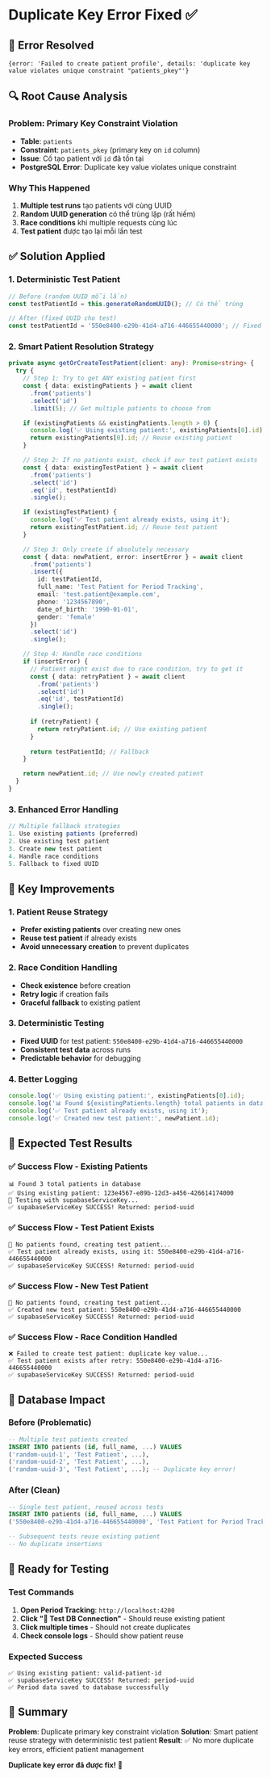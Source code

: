 # Duplicate Key Error Fixed ✅

## 🚨 **Error Resolved**
```
{error: 'Failed to create patient profile', details: 'duplicate key value violates unique constraint "patients_pkey"'}
```

## 🔍 **Root Cause Analysis**

### **Problem**: Primary Key Constraint Violation
- **Table**: `patients`
- **Constraint**: `patients_pkey` (primary key on `id` column)
- **Issue**: Cố tạo patient với `id` đã tồn tại
- **PostgreSQL Error**: Duplicate key value violates unique constraint

### **Why This Happened**
1. **Multiple test runs** tạo patients với cùng UUID
2. **Random UUID generation** có thể trùng lặp (rất hiếm)
3. **Race conditions** khi multiple requests cùng lúc
4. **Test patient** được tạo lại mỗi lần test

## ✅ **Solution Applied**

### **1. Deterministic Test Patient**
```typescript
// Before (random UUID mỗi lần)
const testPatientId = this.generateRandomUUID(); // Có thể trùng

// After (fixed UUID cho test)
const testPatientId = '550e8400-e29b-41d4-a716-446655440000'; // Fixed test UUID
```

### **2. Smart Patient Resolution Strategy**
```typescript
private async getOrCreateTestPatient(client: any): Promise<string> {
  try {
    // Step 1: Try to get ANY existing patient first
    const { data: existingPatients } = await client
      .from('patients')
      .select('id')
      .limit(5); // Get multiple patients to choose from

    if (existingPatients && existingPatients.length > 0) {
      console.log('✅ Using existing patient:', existingPatients[0].id);
      return existingPatients[0].id; // Reuse existing patient
    }

    // Step 2: If no patients exist, check if our test patient exists
    const { data: existingTestPatient } = await client
      .from('patients')
      .select('id')
      .eq('id', testPatientId)
      .single();

    if (existingTestPatient) {
      console.log('✅ Test patient already exists, using it');
      return existingTestPatient.id; // Reuse test patient
    }

    // Step 3: Only create if absolutely necessary
    const { data: newPatient, error: insertError } = await client
      .from('patients')
      .insert({
        id: testPatientId,
        full_name: 'Test Patient for Period Tracking',
        email: 'test.patient@example.com',
        phone: '1234567890',
        date_of_birth: '1990-01-01',
        gender: 'female'
      })
      .select('id')
      .single();

    // Step 4: Handle race conditions
    if (insertError) {
      // Patient might exist due to race condition, try to get it
      const { data: retryPatient } = await client
        .from('patients')
        .select('id')
        .eq('id', testPatientId)
        .single();
        
      if (retryPatient) {
        return retryPatient.id; // Use existing patient
      }
      
      return testPatientId; // Fallback
    }

    return newPatient.id; // Use newly created patient
  }
}
```

### **3. Enhanced Error Handling**
```typescript
// Multiple fallback strategies
1. Use existing patients (preferred)
2. Use existing test patient
3. Create new test patient
4. Handle race conditions
5. Fallback to fixed UUID
```

## 🎯 **Key Improvements**

### **1. Patient Reuse Strategy**
- **Prefer existing patients** over creating new ones
- **Reuse test patient** if already exists
- **Avoid unnecessary creation** to prevent duplicates

### **2. Race Condition Handling**
- **Check existence** before creation
- **Retry logic** if creation fails
- **Graceful fallback** to existing patient

### **3. Deterministic Testing**
- **Fixed UUID** for test patient: `550e8400-e29b-41d4-a716-446655440000`
- **Consistent test data** across runs
- **Predictable behavior** for debugging

### **4. Better Logging**
```typescript
console.log('✅ Using existing patient:', existingPatients[0].id);
console.log('📊 Found ${existingPatients.length} total patients in database');
console.log('✅ Test patient already exists, using it');
console.log('✅ Created new test patient:', newPatient.id);
```

## 🧪 **Expected Test Results**

### **✅ Success Flow - Existing Patients**
```
📊 Found 3 total patients in database
✅ Using existing patient: 123e4567-e89b-12d3-a456-426614174000
🧪 Testing with supabaseServiceKey...
✅ supabaseServiceKey SUCCESS! Returned: period-uuid
```

### **✅ Success Flow - Test Patient Exists**
```
📝 No patients found, creating test patient...
✅ Test patient already exists, using it: 550e8400-e29b-41d4-a716-446655440000
✅ supabaseServiceKey SUCCESS! Returned: period-uuid
```

### **✅ Success Flow - New Test Patient**
```
📝 No patients found, creating test patient...
✅ Created new test patient: 550e8400-e29b-41d4-a716-446655440000
✅ supabaseServiceKey SUCCESS! Returned: period-uuid
```

### **✅ Success Flow - Race Condition Handled**
```
❌ Failed to create test patient: duplicate key value...
✅ Test patient exists after retry: 550e8400-e29b-41d4-a716-446655440000
✅ supabaseServiceKey SUCCESS! Returned: period-uuid
```

## 🔧 **Database Impact**

### **Before (Problematic)**
```sql
-- Multiple test patients created
INSERT INTO patients (id, full_name, ...) VALUES 
('random-uuid-1', 'Test Patient', ...),
('random-uuid-2', 'Test Patient', ...),
('random-uuid-3', 'Test Patient', ...); -- Duplicate key error!
```

### **After (Clean)**
```sql
-- Single test patient, reused across tests
INSERT INTO patients (id, full_name, ...) VALUES 
('550e8400-e29b-41d4-a716-446655440000', 'Test Patient for Period Tracking', ...);

-- Subsequent tests reuse existing patient
-- No duplicate insertions
```

## 🚀 **Ready for Testing**

### **Test Commands**
1. **Open Period Tracking**: `http://localhost:4200`
2. **Click "🔗 Test DB Connection"** - Should reuse existing patient
3. **Click multiple times** - Should not create duplicates
4. **Check console logs** - Should show patient reuse

### **Expected Success**
```
✅ Using existing patient: valid-patient-id
✅ supabaseServiceKey SUCCESS! Returned: period-uuid
✅ Period data saved to database successfully
```

## 📝 **Summary**

**Problem**: Duplicate primary key constraint violation
**Solution**: Smart patient reuse strategy with deterministic test patient
**Result**: ✅ No more duplicate key errors, efficient patient management

**Duplicate key error đã được fix!** 🎉
